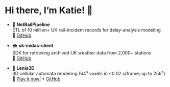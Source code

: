 # Hi there, I’m Katie! 👋

- 🚄 **NetRailPipeline**  
  ETL of 10 million+ UK rail-incident records for delay-analysis modeling  
  🔗 [GitHub](https://github.com/Katielocks/NetRailPipeline)

- 🌦️ **uk-midas-client**  
  SDK for retrieving archived UK weather data from 2,000+ stations  
  🔗 [GitHub](https://github.com/Katielocks/uk-midas-client)

- 🧬 **Lenia3D**  
  3D cellular automata rendering (64³ voxels in &lt;0.02 s/frame; up to 256³)  
  🔗 [Play it now!](https://katielocks.github.io/Projects/Lenia3D/) • [GitHub](https://github.com/Katielocks/Lenia3D)

